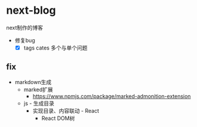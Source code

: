 # next-blog
next制作的博客

- 修复bug
  - [x] tags cates 多个与单个问题

## fix
- markdown生成
  - marked扩展
    - https://www.npmjs.com/package/marked-admonition-extension
  - js - 生成目录
    - 实现目录、内容联动 - React
      - React DOM树



